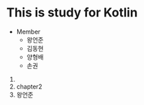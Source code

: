 This is study for Kotlin
========================

* Member
  * 왕언준
  * 김동현
  * 양형배
  * 손권
  
1. 
1. chapter2
2. 왕언준
